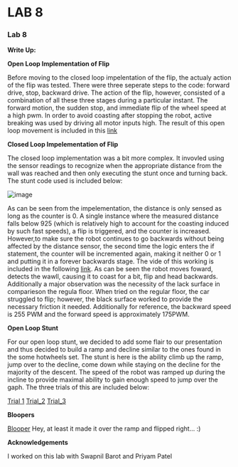 # LAB 8
### Lab 8

**Write Up:** 

**Open Loop Implementation of Flip**

Before moving to the closed loop impelentation of the flip, the actualy action of the flip was tested. There were three seperate steps to the code: forward drive, stop, backward drive. The action of the flip, however, consisted of a combination of all these three stages during a particular instant. The forward motion, the sudden stop, and immediate flip of the wheel speed at a high pwm. In order to avoid coasting after stopping the robot, active breaking was used by driving all motor inputs high. The result of this open loop movement is included in this [link](https://youtu.be/1StS8apQ1rM)


**Closed Loop Impelementation of Flip**

The closed loop implementation was a bit more complex. It invovled using the sensor readings to recognize when the appropriate distance from the wall was reached and then only executing the stunt once and turning back. The stunt code used is included below: 

![image](https://user-images.githubusercontent.com/23284665/164588900-ea7fc988-9742-4bdf-85ad-949e5704b352.png)

As can be seen from the impelementation, the distance is only sensed as long as the counter is 0. A single instance where the measured distance falls below 925 (which is relatively high to account for the coasting induced by such fast speeds), a flip is triggered, and the counter is increased. However,to make sure the robot continues to go backwards without being affected by the distance sensor, the second time the logic enters the if statement, the counter will be incremented again, making it neither 0 or 1 and putting it in a forever backwards stage. The vide of this working is included in the following [link](https://www.youtube.com/embed/SpvhNd7bW58). As can be seen the robot moves foward, detects the wawll, causing it to coast for a bit, flip and head backwards. Additionally a major observation was the necessity of the lack surface in comparieson the regula floor. When tried on the regular floor, the car struggled to flip; however, the black surface worked to provide the necessary friction it needed. Additionally for reference, the backward speed is 255 PWM and the forward speed is approximately 175PWM. 

**Open Loop Stunt**

For our open loop stunt, we decided to add some flair to our presentation and thus decided to build a ramp and decline similar to the ones found in the some hotwheels set. The stunt is here is the ability climb up the ramp, jump over to the decline, come down while staying on the decline for the majority of the descent. The speed of the robot was ramped up during the incline to provide maximal ability to gain enough speed to jump over the gaph. The three trials of this are included below:

[Trial 1](https://www.youtube.com/shorts/kTHjQ0wkGlM)
[Trial_2](https://www.youtube.com/shorts/gtQZkKfpIMI)
[Trial_3](https://www.youtube.com/shorts/V9A9JLMGVGo) 


**Bloopers**

[Blooper](https://youtube.com/shorts/-GQfIVtlC3A?feature=share)
Hey, at least it made it over the ramp and flipped right... :)

**Acknowledgements**
 
I worked on this lab with Swapnil Barot and Priyam Patel

